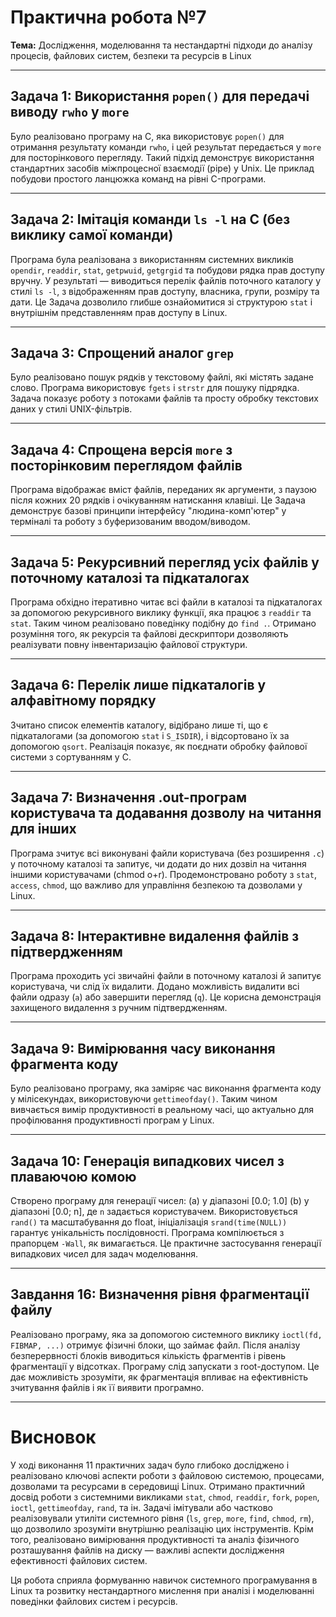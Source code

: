 # Практична робота №7 
**Тема:** Дослідження, моделювання та нестандартні підходи до аналізу процесів, файлових систем, безпеки та ресурсів в Linux

---

## Задача 1: Використання `popen()` для передачі виводу `rwho` у `more`

Було реалізовано програму на C, яка використовує `popen()` для отримання результату команди `rwho`, і цей результат передається у `more` для посторінкового перегляду. Такий підхід демонструє використання стандартних засобів міжпроцесної взаємодії (pipe) у Unix. Це приклад побудови простого ланцюжка команд на рівні C-програми.

---

## Задача 2: Імітація команди `ls -l` на C (без виклику самої команди)

Програма була реалізована з використанням системних викликів `opendir`, `readdir`, `stat`, `getpwuid`, `getgrgid` та побудови рядка прав доступу вручну. У результаті — виводиться перелік файлів поточного каталогу у стилі `ls -l`, з відображенням прав доступу, власника, групи, розміру та дати. Це Задача дозволило глибше ознайомитися зі структурою `stat` і внутрішнім представленням прав доступу в Linux.

---

## Задача 3: Спрощений аналог `grep`

Було реалізовано пошук рядків у текстовому файлі, які містять задане слово. Програма використовує `fgets` і `strstr` для пошуку підрядка. Задача показує роботу з потоками файлів та просту обробку текстових даних у стилі UNIX-фільтрів.

---

## Задача 4: Спрощена версія `more` з посторінковим переглядом файлів

Програма відображає вміст файлів, переданих як аргументи, з паузою після кожних 20 рядків і очікуванням натискання клавіші. Це Задача демонструє базові принципи інтерфейсу "людина-комп'ютер" у терміналі та роботу з буферизованим вводом/виводом.

---

## Задача 5: Рекурсивний перегляд усіх файлів у поточному каталозі та підкаталогах

Програма обхідно ітеративно читає всі файли в каталозі та підкаталогах за допомогою рекурсивного виклику функції, яка працює з `readdir` та `stat`. Таким чином реалізовано поведінку подібну до `find .`. Отримано розуміння того, як рекурсія та файлові дескриптори дозволяють реалізувати повну інвентаризацію файлової структури.

---

## Задача 6: Перелік лише підкаталогів у алфавітному порядку

Зчитано список елементів каталогу, відібрано лише ті, що є підкаталогами (за допомогою `stat` і `S_ISDIR`), і відсортовано їх за допомогою `qsort`. Реалізація показує, як поєднати обробку файлової системи з сортуванням у C.

---

## Задача 7: Визначення .out-програм користувача та додавання дозволу на читання для інших

Програма зчитує всі виконувані файли користувача (без розширення `.c`) у поточному каталозі та запитує, чи додати до них дозвіл на читання іншими користувачами (chmod o+r). Продемонстровано роботу з `stat`, `access`, `chmod`, що важливо для управління безпекою та дозволами у Linux.

---

## Задача 8: Інтерактивне видалення файлів з підтвердженням

Програма проходить усі звичайні файли в поточному каталозі й запитує користувача, чи слід їх видалити. Додано можливість видалити всі файли одразу (`a`) або завершити перегляд (`q`). Це корисна демонстрація захищеного видалення з ручним підтвердженням.

---

## Задача 9: Вимірювання часу виконання фрагмента коду

Було реалізовано програму, яка заміряє час виконання фрагмента коду у мілісекундах, використовуючи `gettimeofday()`. Таким чином вивчається вимір продуктивності в реальному часі, що актуально для профілювання продуктивності програм у Linux.

---

## Задача 10: Генерація випадкових чисел з плаваючою комою

Створено програму для генерації чисел:
(a) у діапазоні \[0.0; 1.0]
(b) у діапазоні \[0.0; n], де `n` задається користувачем.
Використовується `rand()` та масштабування до float, ініціалізація `srand(time(NULL))` гарантує унікальність послідовності. Програма компілюється з прапорцем `-Wall`, як вимагається. Це практичне застосування генерації випадкових чисел для задач моделювання.

---

## Завдання 16: Визначення рівня фрагментації файлу

Реалізовано програму, яка за допомогою системного виклику `ioctl(fd, FIBMAP, ...)` отримує фізичні блоки, що займає файл. Після аналізу безперервності блоків виводиться кількість фрагментів і рівень фрагментації у відсотках. Програму слід запускати з root-доступом. Це дає можливість зрозуміти, як фрагментація впливає на ефективність зчитування файлів і як її виявити програмно.

---

# Висновок

У ході виконання 11 практичних задач було глибоко досліджено і реалізовано ключові аспекти роботи з файловою системою, процесами, дозволами та ресурсами в середовищі Linux. Отримано практичний досвід роботи з системними викликами `stat`, `chmod`, `readdir`, `fork`, `popen`, `ioctl`, `gettimeofday`, `rand`, та ін. Задачі імітували або частково реалізовували утиліти системного рівня (`ls`, `grep`, `more`, `find`, `chmod`, `rm`), що дозволило зрозуміти внутрішню реалізацію цих інструментів. Крім того, реалізовано вимірювання продуктивності та аналіз фізичного розташування файлів на диску — важливі аспекти дослідження ефективності файлових систем.

Ця робота сприяла формуванню навичок системного програмування в Linux та розвитку нестандартного мислення при аналізі і моделюванні поведінки файлових систем і ресурсів.

